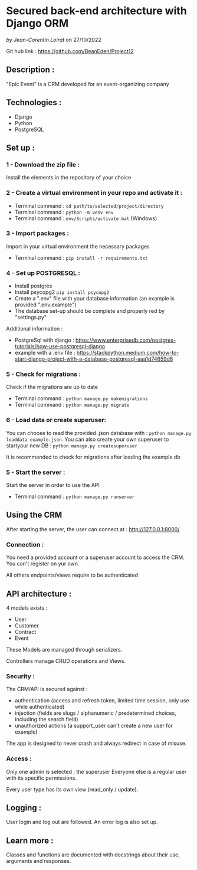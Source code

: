 # Secured back-end architecture with Django ORM
*by Jean-Corentin Loirat*
on 27/10/2022

Git hub link : https://github.com/BeanEden/Project12

## Description :
"Epic Event" is a CRM developed for an event-organizing company

## Technologies :
* Django
* Python
* PostgreSQL

## Set up :

### 1 - Download the zip file :
Install the elements in the repository of your choice

### 2 - Create a virtual environment in your repo and activate it :
* Terminal command : `cd path/to/selected/project/directory`
* Terminal command : `python -m venv env`
* Terminal command : `env/Scripts/activate.bat` (Windows)

### 3 - Import packages :
Import in your virtual environment the necessary packages
* Terminal command : `pip install -r requirements.txt`

### 4 - Set up POSTGRESQL :
* Install postgres
* Install psycopg2  `pip install psycopg2`
* Create a ".env" file with your database information (an example is provided ".env.example") 
* The database set-up should be complete and properly red by "settings.py"

Additional information :
- PostgreSql with django : https://www.enterprisedb.com/postgres-tutorials/how-use-postgresql-django
- example with a .env file : https://stackpython.medium.com/how-to-start-django-project-with-a-database-postgresql-aaa1d74659d8

### 5 - Check for migrations :
Check if the migrations are up to date
* Terminal command : `python manage.py makemigrations`
* Terminal command : `python manage.py migrate`

### 6 - Load data or create superuser:
You can choose to read the provided .json database with : `python manage.py loaddata example.json`.
You can also create your own superuser to startyour new DB : `python manage.py createsuperuser`

It is recommended to check for migrations after loading the example db


### 5 - Start the server :
Start the server in order to use the API
* Terminal command : `python manage.py runserver`


## Using the CRM
After starting the server, the user can connect at :
http://127.0.0.1:8000/


### Connection :
You need a provided account or a superuser account to access the CRM.
You can't register on yur own.

All others endpoints/views require to be authenticated


## API architecture :
4 models exists : 
* User
* Customer
* Contract
* Event

These Models are managed through serializers.

Controllers manage CRUD operations and Views.


### Security :

The CRM/API is secured against :
- authentication (access and refresh token, limited time session, only use while authenticated)
- injection (fields are slugs / alphanumeric / predetermined choices, including the search field)
- unauthorized actions (a support_user can't create a new user for example)

The app is designed to never crash and always redirect in case of misuse. 

### Access : 

Only one admin is selected : the superuser
Everyone else is a regular user with its specific permissions.

Every user type has its own view (read_only / update).

## Logging :
User login and log out are followed.
An error log is also set up.

## Learn more :
Classes and functions are documented with docstrings about their use, arguments and responses.